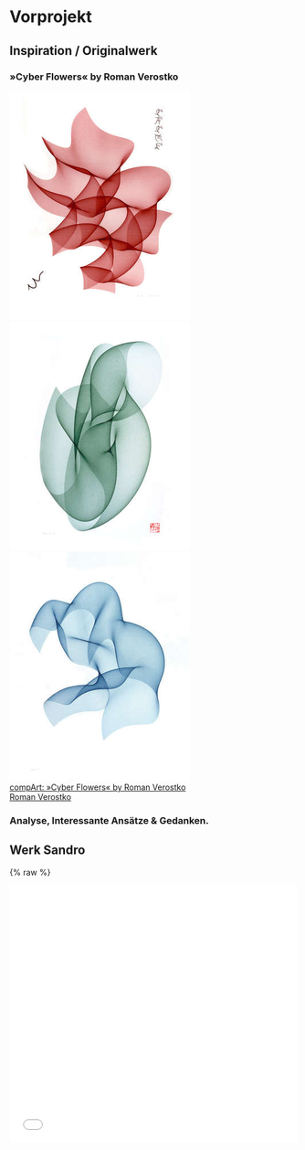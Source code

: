 # Vorprojekt

## Inspiration / Originalwerk
### »Cyber Flowers« by Roman Verostko
![Cyber Flowers](img/cyber_duet_red_300.jpg) ![Cyber Flowers](img/cyber_gr_iv_300.jpg) ![Cyber Flowers](img/cybervii_300.jpg)  
[compArt: »Cyber Flowers« by Roman Verostko](http://dada.compart-bremen.de/item/artwork/916)  
[Roman Verostko](http://www.verostko.com/)


### Analyse, Interessante Ansätze & Gedanken.

## Werk Sandro

{% raw %}
<iframe src="SA\Project1\RomanVerostkoV5\index.html" width="100%" height="450" frameborder="no"><iframe>
{% endraw %} [Full screen](SA\Project1\RomanVerostkoV5\index.html)



## Werk Melanie

